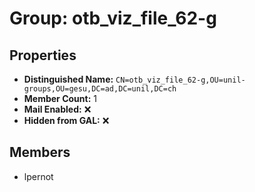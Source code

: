 # Group: otb_viz_file_62-g

## Properties

- **Distinguished Name:** `CN=otb_viz_file_62-g,OU=unil-groups,OU=gesu,DC=ad,DC=unil,DC=ch`
- **Member Count:** 1
- **Mail Enabled:** ❌
- **Hidden from GAL:** ❌

## Members

- lpernot
